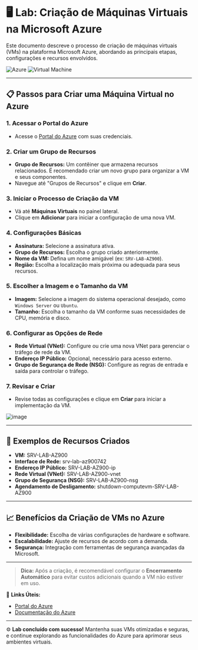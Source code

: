 # 🖥️ Lab: Criação de Máquinas Virtuais na Microsoft Azure

Este documento descreve o processo de criação de máquinas virtuais (VMs) na plataforma Microsoft Azure, abordando as principais etapas, configurações e recursos envolvidos.

![Azure](https://img.shields.io/badge/Azure-VM-blue?style=flat-square&logo=microsoft-azure) ![Virtual Machine](https://img.shields.io/badge/Virtual%20Machine-Setup-green?style=flat-square&logo=windows-terminal)

---

## 📋 Passos para Criar uma Máquina Virtual no Azure

### 1. Acessar o Portal do Azure
- Acesse o [Portal do Azure](https://portal.azure.com) com suas credenciais.

### 2. Criar um Grupo de Recursos
- **Grupo de Recursos:** Um contêiner que armazena recursos relacionados. É recomendado criar um novo grupo para organizar a VM e seus componentes.
- Navegue até "Grupos de Recursos" e clique em **Criar**.

### 3. Iniciar o Processo de Criação da VM
- Vá até **Máquinas Virtuais** no painel lateral.
- Clique em **Adicionar** para iniciar a configuração de uma nova VM.

### 4. Configurações Básicas
- **Assinatura:** Selecione a assinatura ativa.
- **Grupo de Recursos:** Escolha o grupo criado anteriormente.
- **Nome da VM:** Defina um nome amigável (ex: `SRV-LAB-AZ900`).
- **Região:** Escolha a localização mais próxima ou adequada para seus recursos.

### 5. Escolher a Imagem e o Tamanho da VM
- **Imagem:** Selecione a imagem do sistema operacional desejado, como `Windows Server` ou `Ubuntu`.
- **Tamanho:** Escolha o tamanho da VM conforme suas necessidades de CPU, memória e disco.

### 6. Configurar as Opções de Rede
- **Rede Virtual (VNet):** Configure ou crie uma nova VNet para gerenciar o tráfego de rede da VM.
- **Endereço IP Público:** Opcional, necessário para acesso externo.
- **Grupo de Segurança de Rede (NSG):** Configure as regras de entrada e saída para controlar o tráfego.

### 7. Revisar e Criar
- Revise todas as configurações e clique em **Criar** para iniciar a implementação da VM.

![image](https://github.com/user-attachments/assets/4c5b1744-9b18-47c5-8766-4144cc82bf16)


---

## 📝 Exemplos de Recursos Criados

- **VM:** SRV-LAB-AZ900
- **Interface de Rede:** srv-lab-az900742
- **Endereço IP Público:** SRV-LAB-AZ900-ip
- **Rede Virtual (VNet):** SRV-LAB-AZ900-vnet
- **Grupo de Segurança (NSG):** SRV-LAB-AZ900-nsg
- **Agendamento de Desligamento:** shutdown-computevm-SRV-LAB-AZ900

---

## 📈 Benefícios da Criação de VMs no Azure
- **Flexibilidade:** Escolha de várias configurações de hardware e software.
- **Escalabilidade:** Ajuste de recursos de acordo com a demanda.
- **Segurança:** Integração com ferramentas de segurança avançadas da Microsoft.

---

> **Dica:** Após a criação, é recomendável configurar o **Encerramento Automático** para evitar custos adicionais quando a VM não estiver em uso.

📌 **Links Úteis:**
- [Portal do Azure](https://portal.azure.com)
- [Documentação do Azure](https://docs.microsoft.com/azure)

---

⚙️ **Lab concluído com sucesso!** Mantenha suas VMs otimizadas e seguras, e continue explorando as funcionalidades do Azure para aprimorar seus ambientes virtuais.

